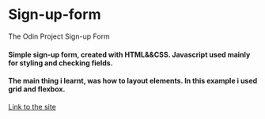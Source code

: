 # Sign-up-form
The Odin Project Sign-up Form 

#### Simple sign-up form, created with HTML&&CSS. Javascript used mainly for styling and checking fields.
#### The main thing i learnt, was how to layout elements. In this example i used grid and flexbox.

[Link to the site]()
